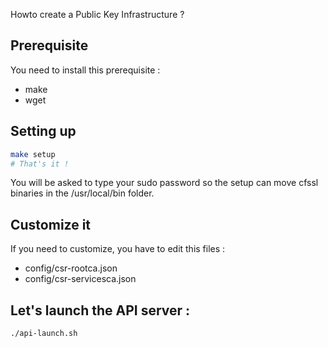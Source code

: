 Howto create a Public Key Infrastructure ?

## Prerequisite

You need to install this prerequisite :

* make
* wget

## Setting up

```bash
make setup
# That's it !
```

You will be asked to type your sudo password so the setup can move cfssl binaries in the /usr/local/bin folder.

## Customize it

If you need to customize, you have to edit this files :

* config/csr-rootca.json
* config/csr-servicesca.json

## Let's launch the API server :

```bash
./api-launch.sh
```